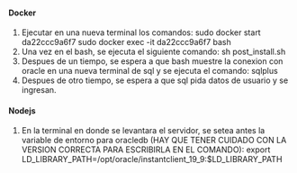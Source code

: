 #### Docker
1. Ejecutar en una nueva terminal los comandos:
    sudo docker start da22ccc9a6f7
    sudo docker exec -it da22ccc9a6f7 bash
2. Una vez en el bash, se ejecuta el siguiente comando:
    sh post_install.sh
3. Despues de un tiempo, se espera a que bash muestre la conexion con oracle en una nueva terminal de sql y se ejecuta el comando:
    sqlplus
4. Despues de otro tiempo, se espera a que sql pida datos de usuario y se ingresan.

#### Nodejs
1. En la terminal en donde se levantara el servidor, se setea antes la variable de entorno para oracledb (HAY QUE TENER CUIDADO CON LA VERSION CORRECTA PARA ESCRIBIRLA EN EL COMANDO):
    export LD_LIBRARY_PATH=/opt/oracle/instantclient_19_9:$LD_LIBRARY_PATH
